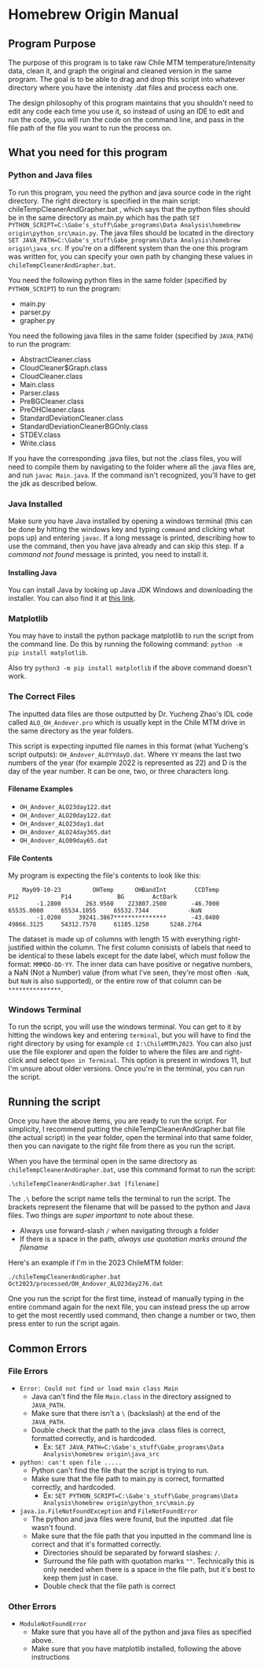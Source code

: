 # Homebrew Origin Manual

## Program Purpose

The purpose of this program is to take raw Chile MTM temperature/intensity data, clean it, and graph the original and cleaned version in the same program. The goal is to be able to drag and drop this script into whatever directory where you have the intenisty .dat files and process each one.

The design philosophy of this program maintains that you shouldn't need to edit any code each time you use it, so instead of using an IDE to edit and run the code, you will run the code on the command line, and pass in the file path of the file you want to run the process on.

## What you need for this program

### Python and Java files
To run this program, you need the python and java source code in the right directory. The right directory is specified in the main script: chileTempCleanerAndGrapher.bat , which says that the python files should be in the same directory as main.py which has the path `SET PYTHON_SCRIPT=C:\Gabe's_stuff\Gabe_programs\Data Analysis\homebrew origin\python_src\main.py`. The java files should be located in the directory `SET JAVA_PATH=C:\Gabe's_stuff\Gabe_programs\Data Analysis\homebrew origin\java_src`. If you're on a different system than the one this program was written for, you can specify your own path by changing these values in `chileTempCleanerAndGrapher.bat`.

You need the following python files in the same folder (specified by `PYTHON_SCRIPT`) to run the program:
* main.py
* parser.py
* grapher.py

You need the following java files in the same folder (specified by `JAVA_PATH`) to run the program:
* AbstractCleaner.class
* CloudCleaner$Graph.class
* CloudCleaner.class
* Main.class
* Parser.class
* PreBGCleaner.class
* PreOHCleaner.class
* StandardDeviationCleaner.class
* StandardDeviationCleanerBGOnly.class
* STDEV.class
* Write.class

If you have the corresponding .java files, but not the .class files, you will need to compile them by navigating to the folder where all the .java files are, and run `javac Main.java`. If the command isn't recognized, you'll have to get the jdk as described below.

### Java Installed
Make sure you have Java installed by opening a windows terminal (this can be done by hitting the windows key and typing `command` and clicking what pops up) and entering `javac`. If a long message is printed, describing how to use the command, then you have java already and can skip this step. If a *command not found* message is printed, you need to install it. 
#### Installing Java
You can install Java by looking up Java JDK Windows and downloading the installer. You can also find it at [this link](https://www.oracle.com/java/technologies/downloads/).

### Matplotlib
You may have to install the python package matplotlib to run the script from the command line. Do this by running the following command: `python -m pip install matplotlib`.

Also try `python3 -m pip install matplotlib` if the above command doesn't work.

### The Correct Files
The inputted data files are those outputted by Dr. Yucheng Zhao's IDL code called `ALO_OH_Andover.pro` which is usually kept in the Chile MTM drive in the same directory as the year folders.

This script is expecting inputted file names in this format (what Yucheng's script outputs): `OH_Andover_ALOYYdayD.dat`. Where `YY` means the last two numbers of the year (for example 2022 is represented as 22) and D is the day of the year number. It can be one, two, or three characters long.
#### Filename Examples
* `OH_Andover_ALO23day122.dat`
* `OH_Andover_ALO20day122.dat`
* `OH_Andover_ALO23day1.dat`
* `OH_Andover_ALO24day365.dat`
* `OH_Andover_ALO09day65.dat`
#### File Contents
My program is expecting the file's contents to look like this:
```
    May09-10-23         OHTemp      OHBandInt        CCDTemp            P12            P14             BG        ActDark
        -1.2800       263.9560    223807.2500       -46.7000     65535.0000     65534.1055     65532.7344           -NaN
        -1.0200     39241.3867***************       -43.0400     49866.3125     54312.7578     61185.1250      5248.2764
```

The dataset is made up of columns with length 15 with everything right-justified within the column. The first column conisists of labels that need to be identical to these labels except for the date label, which must follow the format: `MMMDD-DD-YY`. The inner data can have positive or negative numbers, a NaN (Not a Number) value (from what I've seen, they're most often `-NaN`, but `NaN` is also supported), or the entire row of that column can be `***************`.

### Windows Terminal
To run the script, you will use the windows terminal. You can get to it by hitting the windows key and entering `terminal`, but you will have to find the right directory by using for example `cd I:\ChileMTM\2023`. You can also just use the file explorer and open the folder to where the files are and right-click and select `Open in Terminal`. This option is present in windows 11, but I'm unsure about older versions. Once you're in the terminal, you can run the script.

## Running the script
Once you have the above items, you are ready to run the script. For simplicity, I recommend putting the chileTempCleanerAndGrapher.bat file (the actual script) in the year folder, open the terminal into that same folder, then you can navigate to the right file from there as you run the script.

When you have the terminal open in the same directory as `chileTempCleanerAndGrapher.bat`, use this command format to run the script:

`.\chileTempCleanerAndGrapher.bat [filename]`

The `.\` before the script name tells the terminal to run the script. The brackets represent the filename that will be passed to the python and Java files. Two things are *super important* to note about these.
* Always use forward-slash `/` when navigating through a folder
* If there is a space in the path, *always use quotation marks around the filename*

Here's an example if I'm in the 2023 ChileMTM folder:

`./chileTempCleanerAndGrapher.bat Oct2023/processed/OH_Andover_ALO23day276.dat`

One you run the script for the first time, instead of manually typing in the entire command again for the next file, you can instead press the up arrow to get the most recently used command, then change a number or two, then press enter to run the script again.

## Common Errors
### File Errors
* `Error: Could not find or load main class Main`
    * Java can't find the file `Main.class` in the directory assigned to `JAVA_PATH`.
    * Make sure that there isn't a `\` (backslash) at the end of the `JAVA_PATH`.
    * Double check that the path to the java .class files is correct, formatted correctly, and is hardcoded.
        * Ex: `SET JAVA_PATH=C:\Gabe's_stuff\Gabe_programs\Data Analysis\homebrew origin\java_src`
* `python: can't open file .....`
    * Python can't find the file that the script is trying to run.
    * Make sure that the file path to main.py is correct, formatted correctly, and hardcoded.
        * Ex: `SET PYTHON_SCRIPT=C:\Gabe's_stuff\Gabe_programs\Data Analysis\homebrew origin\python_src\main.py`
* `java.io.FileNotFoundException` and `FileNotFoundError`
    * The python and java files were found, but the inputted .dat file wasn't found.
    * Make sure that the file path that you inputted in the command line is correct and that it's formatted correctly.
        * Directories should be separated by forward slashes: `/`. 
        * Surround the file path with quotation marks `""`. Technically this is only needed when there is a space in the file path, but it's best to keep them just in case.
        * Double check that the file path is correct
### Other Errors
* `ModuleNotFoundError`
    * Make sure that you have all of the python and java files as specified above.
    * Make sure that you have matplotlib installed, following the above instructions
